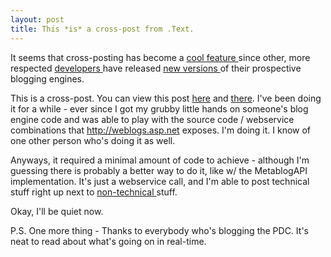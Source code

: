 ```yaml
---
layout: post
title: This *is* a cross-post from .Text.
---
```

<p>It seems that cross-posting has become a <a href="http://weblogs.asp.net/javery/posts/33357.aspx">cool feature </a>since other, more respected <a href="http://staff.newtelligence.net/clemensv/">developers </a>have released <a href="http://staff.newtelligence.net/clemensv/PermaLink.aspx?guid=ca70e481-9fbe-4d84-b936-e9db6d84965c">new versions </a>of their prospective blogging engines. </p>
<p>This is a cross-post. You can view this post <a title="My Blog" href="http://weblogs.asp.net/blog" target="_blank">here</a> and <a title="My other blog" href="http://weblogs.asp.net/CFrazier" target="_blank">there</a>. I've been doing it for a while - ever since I got my grubby little hands on someone's blog engine code and was able to play with the source code / webservice combinations that <a href="http://weblogs.asp.net/">http://weblogs.asp.net</a> exposes. I'm doing it. I know of one other person who's doing it as well. </p>
<p>Anyways, it required a minimal amount of code to achieve - although I'm guessing there is probably a better way to do it, like w/ the MetablogAPI implementation. It's just a webservice call, and I'm able to post technical stuff right up next to <a href="http://www.chrisfrazier.net/blog/posts/208.aspx">non-technical </a>stuff.</p>
<p>Okay, I'll be quiet now.</p>
<p>P.S. One more thing - Thanks to everybody who's blogging the PDC. It's neat to read about what's going on in real-time.</p>